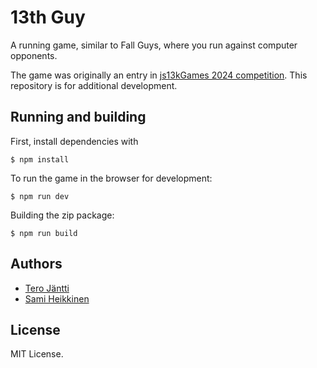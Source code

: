 # 13th Guy

A running game, similar to Fall Guys, where you run against computer
opponents.

The game was originally an entry in [js13kGames 2024
competition](https://2024.js13kgames.com/). This repository is for
additional development.

## Running and building

First, install dependencies with

    $ npm install

To run the game in the browser for development:

    $ npm run dev

Building the zip package:

    $ npm run build

## Authors

-   [Tero Jäntti](https://github.com/tkjantti)
-   [Sami Heikkinen](https://github.com/sz1521)

## License

MIT License.
